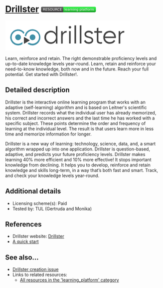 # [Drillster](https://drillster.com/)  [<img src="images/resource-learning_platform.png" align="bottom">](https://github.com/e-CLOSE/Toolbox/issues?q=label%3A02_RESOURCE+label%3Alearning_platform)

![Drillster Logo](images/drillster.png)

Learn, reinforce and retain. The right demonstrable proficiency levels and up-to-date knowledge levels year-round. Learn, retain and reinforce your need-to-know knowledge, both now and in the future. Reach your full potential. Get started with Drillster!.


## Detailed description

Drillster is the interactive online learning program that works with an adaptive (self-learning) algorithm and is based on Leitner's scientific system. Drillster records what the individual user has already memorized, his correct and incorrect answers and the last time he has worked with a specific subject. These points determine the order and frequency of learning at the individual level. The result is that users learn more in less time and memorize information for longer.

Drillster is a new way of learning: technology, science, data, and, a smart algorithm wrapped up into one application. Drillster is question-based, adaptive, and predicts your future proficiency levels. Drillster makes learning 40% more efficient and 10% more effective! It stops important knowledge from declining. It helps you to develop, reinforce and retain knowledge and skills long-term, in a way that’s both fast and smart. Track, and check your knowledge levels year-round. 


## Additional details

- Licensing scheme(s): Paid
- Tested by: TUL (Gertruda and Monika)


## References

- Drillster website: [Drillster](https://drillster.com/)
- [A quick start](https://drillster.com/implementation/)


## See also...

- [Drillster creation issue](https://github.com/e-CLOSE/Toolbox/issues/194)
- Links to related resources:
  - [All resources in the 'learning_platform' category](https://github.com/e-CLOSE/Toolbox/issues?q=label%3A02_RESOURCE+label%3Alearning_platform)
